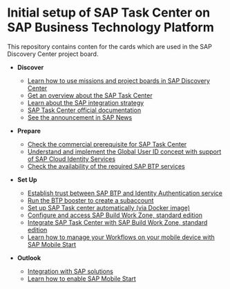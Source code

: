 # Initial setup of SAP Task Center on SAP Business Technology Platform

This repository contains conten for the cards which are used in the SAP Discovery Center project board.

- **Discover**

   - [Learn how to use missions and project boards in SAP Discovery Center](learn-how-missions-and-project-boards-in-dc.md)
   - [Get an overview about the SAP Task Center](get-an-overview-about-sap-task-center.md)
   - [Learn about the SAP integration strategy](sap-integration-strategy.md)
   - [SAP Task Center official documentation](sap-task-center-documentation.md)
   - [See the announcement in SAP News](sap-task-center-documentation.md)

- **Prepare**

    - [Check the commercial prerequisite for SAP Task Center](check-commercial-prereq-for-sap-task-center.md)
    - [Understand and implement the Global User ID concept with support of SAP Cloud Identity Services](learn-about-sap-cloud-identity-services.md)
    - [Check the availability of the required SAP BTP services](create-subaccount-manually.md)

- **Set Up**

    - [Establish trust between SAP BTP and Identity Authentication service](trust-setup-with-btp.md)
    - [Run the BTP booster to create a subaccount](set-up-sap-task-center-automatically.md)
    - [Set up SAP Task center automatically (via Docker image)](https://github.com/SAP-samples/btp-setup-automator/blob/main/usecases/released/discoverycenter/3774-taskcenter/README.md)
    - [Configure and access SAP Build Work Zone, standard edition](config-bwz-se-service.md)
    - [Integrate SAP Task Center with SAP Build Work Zone, standard edition](integrate-sap-task-center-with-bwz-se-service.md)
    - [Learn how to manage your Workflows on your mobile device with SAP Mobile Start](integrate-task-center-with-mobile-start.md)

- **Outlook**

    - [Integration with SAP solutions](integration-with-sap-solutions.md)
    - [Learn how to enable SAP Mobile Start](How-to-enable-mobile-start.md)
